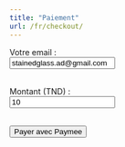 ```yaml
---
title: "Paiement"
url: /fr/checkout/
---
```


<form id="paymee-form">
  <label for="email">Votre email :</label><br>
  <input type="email" name="email" required value="stainedglass.ad@gmail.com"><br><br>

  <label for="amount">Montant (TND) :</label><br>
  <input type="number" name="amount" required value="10"><br><br>

  <button type="submit">Payer avec Paymee</button>
</form>

<p id="error-paymee" style="color: red; margin-top: 1rem;"></p>

<script src="/js/paymee.js"></script>
